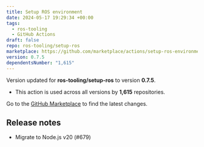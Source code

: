 ```yaml
---
title: Setup ROS environment
date: 2024-05-17 19:29:34 +00:00
tags:
  - ros-tooling
  - GitHub Actions
draft: false
repo: ros-tooling/setup-ros
marketplace: https://github.com/marketplace/actions/setup-ros-environment
version: 0.7.5
dependentsNumber: "1,615"
---
```



Version updated for **ros-tooling/setup-ros** to version **0.7.5**.
- This action is used across all versions by **1,615** repositories.

Go to the [GitHub Marketplace](https://github.com/marketplace/actions/setup-ros-environment) to find the latest changes.

## Release notes

* Migrate to Node.js v20 (#679)
